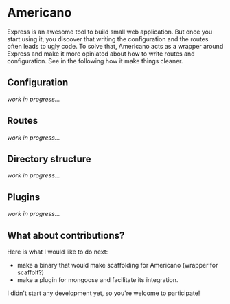 # Americano

Express is an awesome tool to build small web application. But once you start
using it, you discover that writing the configuration and the routes
often leads to ugly code. To solve that, Americano acts as a
wrapper around Express and make it more opiniated about how to write routes
and configuration. See in the following how it make things cleaner.

## Configuration

*work in progress...*

## Routes

*work in progress...*

## Directory structure

*work in progress...*

## Plugins

*work in progress...*

## What about contributions?

Here is what I would like to do next:

* make a binary that would make scaffolding for Americano (wrapper for 
  scaffolt?)
* make a plugin for mongoose and facilitate its integration.

I didn't start any development yet, so you're welcome to participate!

